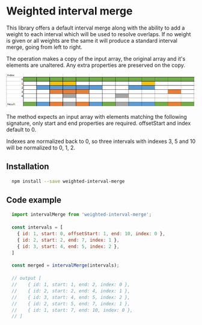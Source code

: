 # Weighted interval merge

This library offers a default interval merge along with the ability to add a weight to each interval which will be used to resolve overlaps. If no weight is given or all weights are the same it will produce a standard interval merge, going from left to right.

The operation makes a copy of the input array, the original array and it's elements are unaltered. Any extra properties are preserved on the copy.

![](./assets/interval-merge.png)

The method expects an input array with elements matching the following signature, only start and end properties are required. offsetStart and index default to 0.

Indexes are normalized back to 0, so three intervals with indexes 3, 5 and 10 will be normalized to 0, 1, 2.

## Installation
```sh
  npm install --save weighted-interval-merge
```

## Code example

```js
  import intervalMerge from 'weighted-interval-merge';

  const intervals = [
    { id: 1, start: 0, offsetStart: 1, end: 10, index: 0 },
    { id: 2, start: 2, end: 7, index: 1 },
    { id: 3, start: 4, end: 5, index: 2 },
  ]

  const merged = intervalMerge(intervals);

  // output [
  //    { id: 1, start: 1, end: 2, index: 0 },
  //    { id: 2, start: 2, end: 4, index: 1 },
  //    { id: 3, start: 4, end: 5, index: 2 },
  //    { id: 2, start: 5, end: 7, index: 1 },
  //    { id: 1, start: 7, end: 10, index: 0 },
  // ]
```

  